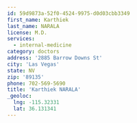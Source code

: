```yaml
---
id: 59d9873a-52f0-4524-9975-d0d03cbb3349
first_name: Karthiek
last_name: NARALA
license: M.D.
services:
  - internal-medicine
category: doctors
address: '2885 Barrow Downs St'
city: 'Las Vegas'
state: NV
zip: '89135'
phone: 702-569-5690
title: 'Karthiek NARALA'
_geoloc:
  lng: -115.32331
  lat: 36.131341
---
```

